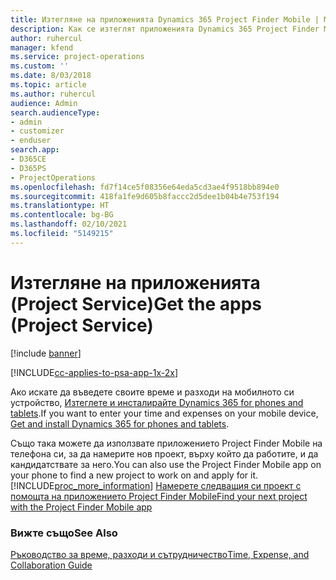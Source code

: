 ```yaml
---
title: Изтегляне на приложенията Dynamics 365 Project Finder Mobile | MicrosoftDocs
description: Как се изтеглят приложенията Dynamics 365 Project Finder Mobile
author: ruhercul
manager: kfend
ms.service: project-operations
ms.custom: ''
ms.date: 8/03/2018
ms.topic: article
ms.author: ruhercul
audience: Admin
search.audienceType:
- admin
- customizer
- enduser
search.app:
- D365CE
- D365PS
- ProjectOperations
ms.openlocfilehash: fd7f14ce5f08356e64eda5cd3ae4f9518bb894e0
ms.sourcegitcommit: 418fa1fe9d605b8faccc2d5dee1b04b4e753f194
ms.translationtype: HT
ms.contentlocale: bg-BG
ms.lasthandoff: 02/10/2021
ms.locfileid: "5149215"
---
```

# <a name="get-the-apps-project-service"></a><span data-ttu-id="b9a82-103">Изтегляне на приложенията (Project Service)</span><span class="sxs-lookup"><span data-stu-id="b9a82-103">Get the apps (Project Service)</span></span>

[!include [banner](../includes/psa-now-project-operations.md)]

[!INCLUDE[cc-applies-to-psa-app-1x-2x](../includes/cc-applies-to-psa-app-1x-2x.md)]

<span data-ttu-id="b9a82-104">Ако искате да въведете своите време и разходи на мобилното си устройство, [Изтеглете и инсталирайте Dynamics 365 for phones and tablets](https://docs.microsoft.com/dynamics365/mobile-app/dynamics-365-phones-tablets-users-guide).</span><span class="sxs-lookup"><span data-stu-id="b9a82-104">If you want to enter your time and expenses on your mobile device, [Get and install Dynamics 365 for phones and tablets](https://docs.microsoft.com/dynamics365/mobile-app/dynamics-365-phones-tablets-users-guide).</span></span>  
  
 <span data-ttu-id="b9a82-105">Също така можете да използвате приложението Project Finder Mobile на телефона си, за да намерите нов проект, върху който да работите, и да кандидатствате за него.</span><span class="sxs-lookup"><span data-stu-id="b9a82-105">You can also use the Project Finder Mobile app on your phone to find a new project to work on and apply for it.</span></span> [!INCLUDE[proc_more_information](../includes/proc-more-information.md)] <span data-ttu-id="b9a82-106">[Намерете следващия си проект с помощта на приложението Project Finder Mobile](../psa/find-next-project-finder-mobile-app.md)</span><span class="sxs-lookup"><span data-stu-id="b9a82-106">[Find your next project with the Project Finder Mobile app](../psa/find-next-project-finder-mobile-app.md)</span></span> 
  
### <a name="see-also"></a><span data-ttu-id="b9a82-107">Вижте също</span><span class="sxs-lookup"><span data-stu-id="b9a82-107">See Also</span></span>  
 [<span data-ttu-id="b9a82-108">Ръководство за време, разходи и сътрудничество</span><span class="sxs-lookup"><span data-stu-id="b9a82-108">Time, Expense, and Collaboration Guide</span></span>](../psa/time-expense-collaboration-guide.md)

